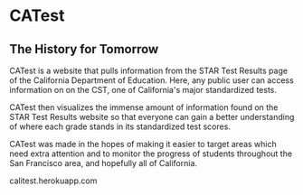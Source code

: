 # CATest
## The History for Tomorrow

CATest is a website that pulls information from the STAR Test Results page of the California Department of Education. Here, any public user can access information on on the CST, one of California's major standardized tests.

CATest then visualizes the immense amount of information found on the STAR Test Results website so that everyone can gain a better understanding of where each grade stands in its standardized test scores.

CATest was made in the hopes of making it easier to target areas which need extra attention and to monitor the progress of students throughout the San Francisco area, and hopefully all of California. 

calitest.herokuapp.com